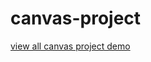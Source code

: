 # canvas-project

<a href="https://srinivasan000.github.io/canvas-project/" target="_blank">view all canvas project demo</a>
